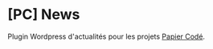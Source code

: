 # [PC] News
Plugin Wordpress d'actualités pour les projets [Papier Codé](https://www.papier-code.fr).
